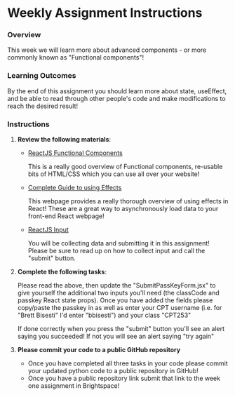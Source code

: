 # Weekly Assignment Instructions


### Overview
This week we will learn more about advanced components - or more commonly known as "Functional components"!

### Learning Outcomes

By the end of this assignment you should learn more about state, useEffect, and be able to read through other people's code and make modifications to reach the desired result!

### Instructions
1. **Review the following materials**:

   - [ReactJS Functional Components](https://www.geeksforgeeks.org/reactjs-functional-components/)
  
       This is a really good overview of Functional components, re-usable bits of HTML/CSS which you can use all over your website!

   - [Complete Guide to using Effects](https://blog.logrocket.com/useeffect-react-hook-complete-guide/)
  
       This webpage provides a really thorough overview of using effects in React!  These are a great way to asynchronously load data to your front-end React webpage!

   - [ReactJS Input](https://react.dev/reference/react-dom/components/input)
  
       You will be collecting data and submitting it in this assignment!  Please be sure to read up on how to collect input and call the "submit" button.
      
3. **Complete the following tasks**:

   Please read the above, then update the "SubmitPassKeyForm.jsx" to give yourself the additional two inputs you'll need (the classCode and passkey React state props).  Once you have added the fields please copy/paste the passkey in as well as enter your CPT username (i.e. for "Brett Bisesti" I'd enter  "bbisesti") and your class "CPT253"

   If done correctly when you press the "submit" button you'll see an alert saying you succeeded!  If not you will see an alert saying "try again"
   
5. **Please commit your code to a public GitHub repository**
    - Once you have completed all three tasks in your code please commit your updated python code to a public repository in GitHub!
    - Once you have a public repository link submit that link to the week one assignment in Brightspace!
